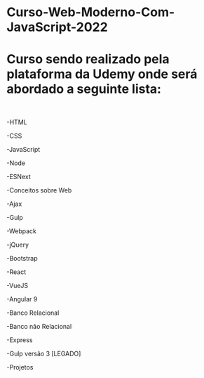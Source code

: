 # Curso-Web-Moderno-Com-JavaScript-2022

<h1>Curso sendo realizado pela plataforma da Udemy onde será abordado a seguinte lista:</h1>
<br/>
<p>-HTML</p>
<p>-CSS</p>
<p>-JavaScript</p>
<p>-Node</p>
<p>-ESNext</p>
<p>-Conceitos sobre Web</p>
<p>-Ajax</p>
<p>-Gulp</p>
<p>-Webpack</p>
<p>-jQuery</p>
<p>-Bootstrap</p>
<p>-React</p>
<p>-VueJS</p>
<p>-Angular 9</p>
<p>-Banco Relacional</p>
<p>-Banco não Relacional</p>
<p>-Express</p>
<p>-Gulp versão 3 [LEGADO]</p>
<p>-Projetos</p>
